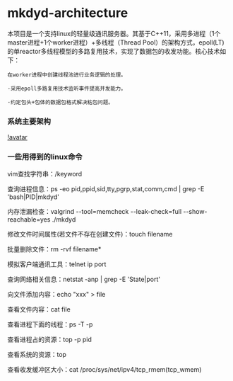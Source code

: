 # mkdyd-architecture
本项目是一个支持linux的轻量级通讯服务器。其基于C++11，采用多进程（1个master进程+1个worker进程）+多线程（Thread Pool）的架构方式，epoll(LT)的单reactor多线程模型的多路复用技术，实现了数据包的收发功能。核心技术如下：

```
在worker进程中创建线程池进行业务逻辑的处理。

·采用epoll多路复用技术监听事件提高并发能力。

·约定包头+包体的数据包格式解决粘包问题。
```

### 系统主要架构 
[!avatar](/img/mkdyd.png)

### 一些用得到的linux命令  
vim查找字符串：/keyword

查询进程信息：ps -eo pid,ppid,sid,tty,pgrp,stat,comm,cmd | grep -E 'bash|PID|mkdyd'

内存泄漏检查：valgrind --tool=memcheck --leak-check=full --show-reachable=yes ./mkdyd

修改文件时间属性(若文件不存在创建文件)：touch filename

批量删除文件：rm -rvf filename*

模拟客户端通讯工具：telnet ip port  

查询网络相关信息：netstat -anp | grep -E 'State|port'

向文件添加内容：echo "xxx" > file

查看文件内容：cat file

查看进程下面的线程：ps -T -p <pid>

查看进程占的资源：top -p pid

查看系统的资源：top

查看收发缓冲区大小：cat /proc/sys/net/ipv4/tcp_rmem(tcp_wmem)
